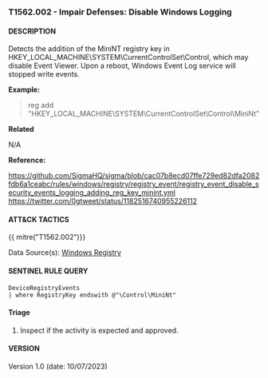 ### T1562.002 - Impair Defenses: Disable Windows Logging

#### DESCRIPTION

Detects the addition of the MiniNT registry key in HKEY_LOCAL_MACHINE\\SYSTEM\\CurrentControlSet\\Control, which may disable Event Viewer. Upon a reboot, Windows Event Log service will stopped write events.

**Example:**

> reg add "HKEY_LOCAL_MACHINE\\SYSTEM\\CurrentControlSet\\Control\\MiniNt"

**Related**

N/A

**Reference:**

https://github.com/SigmaHQ/sigma/blob/cac07b8ecd07ffe729ed82dfa2082fdb6a1ceabc/rules/windows/registry/registry_event/registry_event_disable_security_events_logging_adding_reg_key_minint.yml <br>
https://twitter.com/0gtweet/status/1182516740955226112 <br>

#### ATT&CK TACTICS

{{ mitre("T1562.002")}}

Data Source(s): [Windows Registry](https://attack.mitre.org/datasources/DS0024)

#### SENTINEL RULE QUERY

```
DeviceRegistryEvents
| where RegistryKey endswith @"\Control\MiniNt"   
```

#### Triage

1. Inspect if the activity is expected and approved.

#### VERSION

Version 1.0 (date: 10/07/2023)
